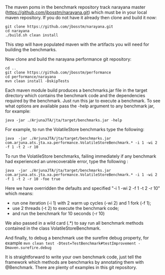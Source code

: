 
The maven poms in the benchmark repository track narayana master (https://github.com/jbosstm/narayana.git) which must be in your local maven repository. If you do not have it already then clone and build it now:

    git clone https://github.com/jbosstm/narayana.git
    cd narayana
    ./build.sh clean install

This step will have populated maven with the artifacts you will need for building the benchmarks.

Now clone and build the narayana performance git repository:

    cd ..
    git clone https://github.com/jbosstm/performance
    cd performance/narayana
    mvn clean install -DskipTests

Each maven module build produces a benchmarks.jar file in the target directory which contains the benchmark code and the dependencies required by the benchmark. Just run this jar to execute a benchmark. To see what options are available pass the -help argument to any benchmark jar, for example:

    java -jar ./ArjunaJTA/jta/target/benchmarks.jar -help

For example, to run the VolatileStore benchmarks type the following:

    java  -jar ./ArjunaJTA/jta/target/benchmarks.jar com.arjuna.ats.jta.xa.performance.VolatileStoreBenchmark.* -i 1 -wi 2 -f 1 -t 2 -r 10
 
To run the VolatileStore benchmarks, failing immediately if any benchmark had experienced an unrecoverable error, type the following :
 
    java  -jar ./ArjunaJTA/jta/target/benchmarks.jar com.arjuna.ats.jta.xa.performance.VolatileStoreBenchmark.* -i 1 -wi 2 -f 1 -t 2 -r 10 -foe true
     
Here we have overridden the defaults and specified "-i 1 -wi 2 -f 1 -t 2 -r 10" which means:
  * run one iteration (-i 1) with 2 warm up cycles (-wi 2) and 1 fork (-f 1);
  * use 2 threads (-t 2) to execute the benchmark code;
  * and run the benchmark for 10 seconds (-r 10)

We also passed in a wild card (.\*) to say run all benchmark methods contained in the class VolatileStoreBenchmark. 

And finally, to debug a benchmark use the surefire debug property, for example `mvn clean test -Dtest=TestBenchmark#testImprovement -Dmaven.surefire.debug`

It is straightforward to write your own benchmark code, just tell the framework which methods are benchmarks by annotating them with @Benchmark. There are plenty of examples in this git repository.

